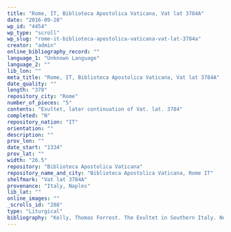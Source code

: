 ```yaml
---
title: "Rome, IT, Biblioteca Apostolica Vaticana, Vat lat 3784A"
date: "2016-09-28"
wp_id: "4454"
wp_type: "scroll"
wp_slug: "rome-it-biblioteca-apostolica-vaticana-vat-lat-3784a"
creator: "admin"
online_bibliography_record: ""
language_1: "Unknown Language"
language_2: ""
lib_lon: ""
meta_title: "Rome, IT, Biblioteca Apostolica Vaticana, Vat lat 3784A"
date_quality: ""
length: "378"
repository_city: "Rome"
number_of_pieces: "5"
contents: "Exultet, later continuation of Vat. lat. 3784"
completed: "N"
repository_nation: "IT"
orientation: ""
description: ""
prov_lon: ""
date_start: "1334"
prov_lat: ""
width: "26.5"
repository: "Biblioteca Apostolica Vaticana"
repository_name_and_city: "Biblioteca Apostolica Vaticana, Rome IT"
shelfmark: "Vat lat 3784A"
provenance: "Italy, Naples"
lib_lat: ""
online_images: ""
_scrolls_id: "288"
type: "Liturgical"
bibliography: "Kelly, Thomas Forrest. The Exultet in Southern Italy. New York: Oxford University Press, 1996.<br/> Suski, Andrzej Wojciech, Giacomo Baroffio, and Manlio Sodi. “Rotoli Liturgici Medievali (Secoli VII-XV). Censimento E Bibliografia.” Revista Liturgica 101, no. 3 (2014): 603–21."
---
```



